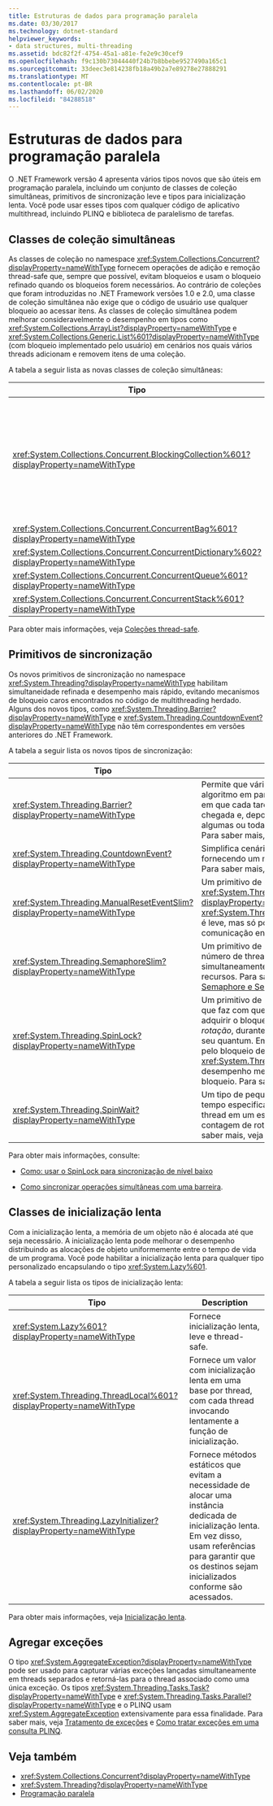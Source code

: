 ```yaml
---
title: Estruturas de dados para programação paralela
ms.date: 03/30/2017
ms.technology: dotnet-standard
helpviewer_keywords:
- data structures, multi-threading
ms.assetid: bdc82f2f-4754-45a1-a81e-fe2e9c30cef9
ms.openlocfilehash: f9c130b73044440f24b7b8bbebe9527490a165c1
ms.sourcegitcommit: 33deec3e814238fb18a49b2a7e89278e27888291
ms.translationtype: MT
ms.contentlocale: pt-BR
ms.lasthandoff: 06/02/2020
ms.locfileid: "84288518"
---
```

# <a name="data-structures-for-parallel-programming"></a>Estruturas de dados para programação paralela
O .NET Framework versão 4 apresenta vários tipos novos que são úteis em programação paralela, incluindo um conjunto de classes de coleção simultâneas, primitivos de sincronização leve e tipos para inicialização lenta. Você pode usar esses tipos com qualquer código de aplicativo multithread, incluindo PLINQ e biblioteca de paralelismo de tarefas.  
  
## <a name="concurrent-collection-classes"></a>Classes de coleção simultâneas  
 As classes de coleção no namespace <xref:System.Collections.Concurrent?displayProperty=nameWithType> fornecem operações de adição e remoção thread-safe que, sempre que possível, evitam bloqueios e usam o bloqueio refinado quando os bloqueios forem necessários. Ao contrário de coleções que foram introduzidas no .NET Framework versões 1.0 e 2.0, uma classe de coleção simultânea não exige que o código de usuário use qualquer bloqueio ao acessar itens. As classes de coleção simultânea podem melhorar consideravelmente o desempenho em tipos como <xref:System.Collections.ArrayList?displayProperty=nameWithType> e <xref:System.Collections.Generic.List%601?displayProperty=nameWithType> (com bloqueio implementado pelo usuário) em cenários nos quais vários threads adicionam e removem itens de uma coleção.  
  
 A tabela a seguir lista as novas classes de coleção simultâneas:  
  
|Tipo|Description|  
|----------|-----------------|  
|<xref:System.Collections.Concurrent.BlockingCollection%601?displayProperty=nameWithType>|Fornece funcionalidades de bloqueio e delimitação para coleções thread-safe que implementam <xref:System.Collections.Concurrent.IProducerConsumerCollection%601?displayProperty=nameWithType>. Os threads de produtor são bloqueados se nenhum slot estiver disponível, ou se a coleção estiver cheia. Threads de consumidor são bloqueados se a coleção estiver vazia. Esse tipo também oferece suporte ao acesso sem bloqueio de produtores e consumidores. <xref:System.Collections.Concurrent.BlockingCollection%601> pode ser usado como uma classe base ou repositório de backup para fornecer bloqueio e limitação a qualquer classe de coleção que ofereça suporte a <xref:System.Collections.Generic.IEnumerable%601>.|  
|<xref:System.Collections.Concurrent.ConcurrentBag%601?displayProperty=nameWithType>|Uma implementação de recipiente thread-safe que fornece operações de adição e get escalonáveis.|  
|<xref:System.Collections.Concurrent.ConcurrentDictionary%602?displayProperty=nameWithType>|Um tipo de dicionário simultâneo e escalonável.|  
|<xref:System.Collections.Concurrent.ConcurrentQueue%601?displayProperty=nameWithType>|Uma fila FIFO simultânea e escalonável.|  
|<xref:System.Collections.Concurrent.ConcurrentStack%601?displayProperty=nameWithType>|Uma pilha LIFO simultânea e escalonável.|  
  
 Para obter mais informações, veja [Coleções thread-safe](../collections/thread-safe/index.md).  
  
## <a name="synchronization-primitives"></a>Primitivos de sincronização  
 Os novos primitivos de sincronização no namespace <xref:System.Threading?displayProperty=nameWithType> habilitam simultaneidade refinada e desempenho mais rápido, evitando mecanismos de bloqueio caros encontrados no código de multithreading herdado. Alguns dos novos tipos, como <xref:System.Threading.Barrier?displayProperty=nameWithType> e <xref:System.Threading.CountdownEvent?displayProperty=nameWithType> não têm correspondentes em versões anteriores do .NET Framework.  
  
 A tabela a seguir lista os novos tipos de sincronização:  
  
|Tipo|Description|  
|----------|-----------------|  
|<xref:System.Threading.Barrier?displayProperty=nameWithType>|Permite que vários threads funcionem em um algoritmo em paralelo fornecendo um ponto em que cada tarefa pode sinalizar sua chegada e, depois, gerar um bloqueio até que algumas ou todas as tarefas tenham chegado. Para saber mais, consulte [Barreira](../threading/barrier.md).|  
|<xref:System.Threading.CountdownEvent?displayProperty=nameWithType>|Simplifica cenários de bifurcação e junção fornecendo um mecanismo fácil de encontro. Para saber mais, confira [CountdownEvent](../threading/countdownevent.md).|  
|<xref:System.Threading.ManualResetEventSlim?displayProperty=nameWithType>|Um primitivo de sincronização semelhante a <xref:System.Threading.ManualResetEvent?displayProperty=nameWithType>. <xref:System.Threading.ManualResetEventSlim> é leve, mas só pode ser usado para comunicação entre processos.|  
|<xref:System.Threading.SemaphoreSlim?displayProperty=nameWithType>|Um primitivo de sincronização que limita o número de threads que podem acessar simultaneamente um recurso ou um pool de recursos. Para saber mais, confira [Semaphore e SemaphoreSlim](../threading/semaphore-and-semaphoreslim.md).|  
|<xref:System.Threading.SpinLock?displayProperty=nameWithType>|Um primitivo de bloqueio de exclusão mútua que faz com que o thread que está tentando adquirir o bloqueio aguarde em um loop, ou *rotação*, durante um período antes de gerar seu quantum. Em cenários nos quais a espera pelo bloqueio deve ser curta, <xref:System.Threading.SpinLock> oferece um desempenho melhor do que outras formas de bloqueio. Para saber mais, veja [SpinLock](../threading/spinlock.md).|  
|<xref:System.Threading.SpinWait?displayProperty=nameWithType>|Um tipo de pequeno e leve que girará por um tempo especificado e, no final, colocará o thread em um estado de espera se a contagem de rotações for ultrapassada.  Para saber mais, veja [SpinWait](../threading/spinwait.md).|  
  
 Para obter mais informações, consulte:  
  
- [Como: usar o SpinLock para sincronização de nível baixo](../threading/how-to-use-spinlock-for-low-level-synchronization.md)  
  
- [Como sincronizar operações simultâneas com uma barreira](../threading/how-to-synchronize-concurrent-operations-with-a-barrier.md).  
  
## <a name="lazy-initialization-classes"></a>Classes de inicialização lenta  
 Com a inicialização lenta, a memória de um objeto não é alocada até que seja necessário. A inicialização lenta pode melhorar o desempenho distribuindo as alocações de objeto uniformemente entre o tempo de vida de um programa. Você pode habilitar a inicialização lenta para qualquer tipo personalizado encapsulando o tipo <xref:System.Lazy%601>.  
  
 A tabela a seguir lista os tipos de inicialização lenta:  
  
|Tipo|Description|  
|----------|-----------------|  
|<xref:System.Lazy%601?displayProperty=nameWithType>|Fornece inicialização lenta, leve e thread-safe.|  
|<xref:System.Threading.ThreadLocal%601?displayProperty=nameWithType>|Fornece um valor com inicialização lenta em uma base por thread, com cada thread invocando lentamente a função de inicialização.|  
|<xref:System.Threading.LazyInitializer?displayProperty=nameWithType>|Fornece métodos estáticos que evitam a necessidade de alocar uma instância dedicada de inicialização lenta. Em vez disso, usam referências para garantir que os destinos sejam inicializados conforme são acessados.|  
  
 Para obter mais informações, veja [Inicialização lenta](../../framework/performance/lazy-initialization.md).  
  
## <a name="aggregate-exceptions"></a>Agregar exceções  
 O tipo <xref:System.AggregateException?displayProperty=nameWithType> pode ser usado para capturar várias exceções lançadas simultaneamente em threads separados e retorná-las para o thread associado como uma única exceção. Os tipos <xref:System.Threading.Tasks.Task?displayProperty=nameWithType> e <xref:System.Threading.Tasks.Parallel?displayProperty=nameWithType> e o PLINQ usam <xref:System.AggregateException> extensivamente para essa finalidade. Para saber mais, veja [Tratamento de exceções](exception-handling-task-parallel-library.md) e [Como tratar exceções em uma consulta PLINQ](how-to-handle-exceptions-in-a-plinq-query.md).  
  
## <a name="see-also"></a>Veja também

- <xref:System.Collections.Concurrent?displayProperty=nameWithType>
- <xref:System.Threading?displayProperty=nameWithType>
- [Programação paralela](index.md)

